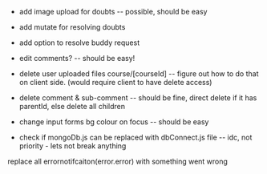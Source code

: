 - add image upload for doubts -- possible, should be easy
- add mutate for resolving doubts
- add option to resolve buddy request
- edit comments? -- should be easy!

- delete user uploaded files course/[courseId] -- figure out how to do that on client side. (would require client to have delete access)
- delete comment & sub-comment -- should be fine, direct delete if it has parentId, else delete all children
- change input forms bg colour on focus -- should be easy

- check if mongoDb.js can be replaced with dbConnect.js file -- idc, not priority - lets not break anything

<!-- for changing form onFocus :
styles={{
          input: {
            "&:focus-within": {
              borderColor: "red",
              backgroundColor: "pink"
            }
          }
        }} -->

replace all errornotifcaiton(error.error) with something went wrong
